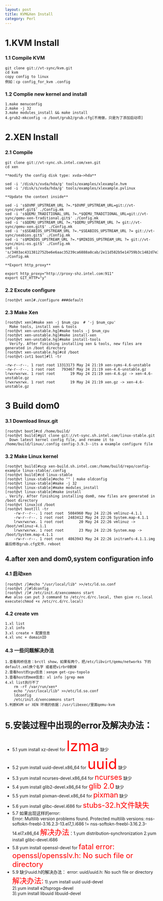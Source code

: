 ```yaml
---
layout: post
title: KVM&Xen Install
category: Perl
---
```


# 1.KVM Install

### 1.1 Compile KVM

	git clone git://vt-sync/kvm.git
	cd kvm   
	copy config to linux
	例如：cp config_for_kvm .config

### 1.2 Complie new kernel and install

	1.make menuconfig
	2.make -j 32 
	3.make modules_install && make install
	4.grub2-mkconfig -o /boot/grub2/grub.cfg[不用做，只是为了添加启动项]

# 2.XEN Install

### 2.1 Compile
 
	git clone git://vt-sync.sh.intel.com/xen.git
	cd xen

	**modify the config disk type: xvda—>hda**

	sed -i '/disk/s/xvda/hda/g' tools/examples/xlexample.hvm
	sed -i '/disk/s/xvda/hda/g' tools/examples/xlexample.pvlinux

	**Update the context inside**

	sed -i 's$OVMF_UPSTREAM_URL ?=.*$OVMF_UPSTREAM_URL=git://vt-sync/ovmf.git$' ./Config.mk
	sed -i 's$QEMU_TRADITIONAL_URL ?=.*$QEMU_TRADITIONAL_URL=git://vt-sync/qemu-xen-traditional.git$' ./Config.mk
	sed -i 's$QEMU_UPSTREAM_URL ?=.*$QEMU_UPSTREAM_URL ?= git://vt-sync/qemu-xen.git$' ./Config.mk
	sed -i 's$SEABIOS_UPSTREAM_URL ?=.*$SEABIOS_UPSTREAM_URL ?= git://vt-sync/seabios.git$' ./Config.mk
	sed -i 's$MINIOS_UPSTREAM_URL ?=.*$MINIOS_UPSTREAM_URL ?= git://vt-sync/mini-os.git$' ./Config.mk
	sed -i 's/3403ac4313812752be6e6aac35239ca6888a8cab/2e11d582b5e14759b3c1482d7e317b4a7257e77d/' ./Config.mk

	**Export http_proxy**

	export http_proxy="http://proxy-shz.intel.com:911"
	export GIT_HTTP="y"

### 2.2 Excute configure 

	[root@vt xen]#./configure ###default 

### 2.3 Make Xen

	[root@vt xen]#make xen -j $num_cpu  # '-j $num_cpu'
	  Make tools, install xen & tools  
	[root@vt xen-unstable.hg]#make tools -j $num_cpu  
	[root@vt xen-unstable.hg]#make install-xen  
	[root@vt xen-unstable.hg]#make install-tools 
	  Verify. After finishing installing xen & tools, new files are generated in /boot directory
	[root@vt xen-unstable.hg]#cd /boot 
	[root@vt-ivt1 boot]#ll -tr 
	
	-rw-r--r--. 1 root root 13313173 May 24 21:19 xen-syms-4.6-unstable 
	-rw-r--r--. 1 root root   793467 May 24 21:19 xen-4.6-unstable.gz 
	lrwxrwxrwx. 1 root root       19 May 24 21:19 xen-4.6.gz -> xen-4.6-unstable.gz 
	lrwxrwxrwx. 1 root root       19 May 24 21:19 xen.gz -> xen-4.6-unstable.gz 

# 3 Build dom0

### 3.1 Download linux.git

	[root@vt boot]#cd /home/build/ 
	[root@vt build]#git clone git://vt-sync.sh.intel.com/linux-stable.git  
	  Down latest kernel config file, and rename it to /home/build/linux/.config config-3.9.3--its a example configure file

### 3.2 Make Linux kernel

	[root@vt build]#scp xen-build.sh.intel.com:/home/build/repo/config-example linux-stable/.config 
	[root@vt build]#cd linux-stable 
	[root@vt linux-stable]#echo "" | make oldconfig  
	[root@vt linux-stable]#make -j 32 
	[root@vt linux-stable]#make modules_install  
	[root@vt linux-stable]#make install  
	. Verify. After finishing installing dom0, new files are generated in /boot directory
	[root@vt linux]cd /boot 
	[root@vt boot]ll -tr 
		-rw-r--r--. 1 root root  5084960 May 24 22:26 vmlinuz-4.1.1
		-rw-r--r--. 1 root root  2483412 May 24 22:26 System.map-4.1.1 
		lrwxrwxrwx. 1 root root       20 May 24 22:26 vmlinuz -> /boot/vmlinuz-4.1.1
		lrwxrwxrwx. 1 root root       23 May 24 22:26 System.map -> /boot/System.map-4.1.1 
		-rw-r--r--. 1 root root  4863943 May 24 22:26 initramfs-4.1.1.img 
	最后修改grub.cfg文件，reboot
## 4.after xen and dom0,system configuration info

### 4.1 启动xen
	[root@vt /]#echo "/usr/local/lib" >>/etc/ld.so.conf
	[root@vt /]#ldconfig
	[root@vt /]# /etc/init.d/xencommons start
	#we also can put 3 command to /etc/rc.d/rc.local, then give rc.local execute(chmod +x /etc/rc.d/rc.local)

### 4.2 create vm

	1.xl list
	2.xl info 
	3.xl create + 配置信息
	4.xl vnc + domainID

### 4.3 一些问题解决办法

	1.查看网桥信息：brctl show，如果有两个，把/etc/libvirt/qemu/networks 下的default.xml换个名字 或者把virbr0删掉
	2.查看host的cpu信息：xenpm get-cpu-topolo
	3.查看host的mem信息: xl info |grep mem
	4.xl list执行不了
		rm -rf /var/run/xen*
		echo "/usr/local/lib" >>/etc/ld.so.conf
		ldconfig
		/etc/init.d/xencommons start
	5.判断KVM or XEN 环境的依据：/usr/libexec/里面qemu-kvm

# 5.安装过程中出现的error及解决办法：

- 5.1 yum install xz-devel for <font color=red size=9>lzma</font> 缺少	
- 5.2 yum install uuid-devel.x86_64 for <font color=red size=9>uuid</font> 缺少
- 5.3 yum install ncurses-devel.x86_64 for <font color=red size=5>ncurses</font> 缺少
- 5.4 yum install glib2-devel.x86_64  for <font color=red size=5>glib 2.0</font>     缺少
- 5.5 yum install pixman-devel.x86_64 for <font color=red size=5>pixman</font> 缺少
- 5.6 yum install glibc-devel.i686 for <font color=red size=5>stubs-32.h文件缺失</font>
- 5.7 如果出现这样的error:  
	Error:  Multilib version problems found.
	Protected multilib versions: nss-softokn-freebl-3.16.2.3-13.el7_1.i686 != nss-softokn-freebl-3.16.2.3-14.el7.x86_64
	<font color=red size=5>解决办法</font>：1.yum distribution-synchronization 2.yum install glibc-devel.i686
- 5.8 yum install openssl-devel for <font color=red size=5>fatal error: openssl/opensslv.h: No such file or directory</font>
- 5.9 缺少uuid.h的解决办法：
	error: uuid/uuid.h: No such file or directory
 	<font color=red size=5>解决办法:</font>
	1).yum install uuid uuid-devel  
	2).yum install e2fsprogs-devel  
	3).yum install libuuid libuuid-devel



